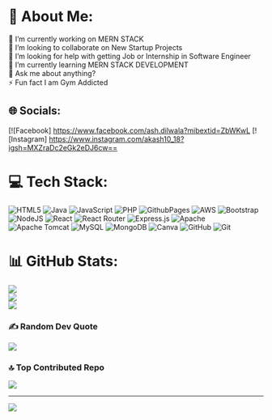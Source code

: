 # 💫 About Me:
🔭 I’m currently working on MERN STACK<br>👯 I’m looking to collaborate on New Startup Projects<br>🤝 I’m looking for help with getting Job or Internship in Software Engineer<br>🌱 I’m currently learning MERN STACK DEVELOPMENT<br>💬 Ask me about anything?<br>⚡ Fun fact I am Gym Addicted


## 🌐 Socials:
[![Facebook] https://www.facebook.com/ash.dilwala?mibextid=ZbWKwL 
[![Instagram]
https://www.instagram.com/akash10_18?igsh=MXZraDc2eGk2eDJ6cw==

# 💻 Tech Stack:
![HTML5](https://img.shields.io/badge/html5-%23E34F26.svg?style=for-the-badge&logo=html5&logoColor=white) ![Java](https://img.shields.io/badge/java-%23ED8B00.svg?style=for-the-badge&logo=openjdk&logoColor=white) ![JavaScript](https://img.shields.io/badge/javascript-%23323330.svg?style=for-the-badge&logo=javascript&logoColor=%23F7DF1E) ![PHP](https://img.shields.io/badge/php-%23777BB4.svg?style=for-the-badge&logo=php&logoColor=white) ![GithubPages](https://img.shields.io/badge/github%20pages-121013?style=for-the-badge&logo=github&logoColor=white) ![AWS](https://img.shields.io/badge/AWS-%23FF9900.svg?style=for-the-badge&logo=amazon-aws&logoColor=white) ![Bootstrap](https://img.shields.io/badge/bootstrap-%238511FA.svg?style=for-the-badge&logo=bootstrap&logoColor=white) ![NodeJS](https://img.shields.io/badge/node.js-6DA55F?style=for-the-badge&logo=node.js&logoColor=white) ![React](https://img.shields.io/badge/react-%2320232a.svg?style=for-the-badge&logo=react&logoColor=%2361DAFB) ![React Router](https://img.shields.io/badge/React_Router-CA4245?style=for-the-badge&logo=react-router&logoColor=white) ![Express.js](https://img.shields.io/badge/express.js-%23404d59.svg?style=for-the-badge&logo=express&logoColor=%2361DAFB) ![Apache](https://img.shields.io/badge/apache-%23D42029.svg?style=for-the-badge&logo=apache&logoColor=white) ![Apache Tomcat](https://img.shields.io/badge/apache%20tomcat-%23F8DC75.svg?style=for-the-badge&logo=apache-tomcat&logoColor=black) ![MySQL](https://img.shields.io/badge/mysql-4479A1.svg?style=for-the-badge&logo=mysql&logoColor=white) ![MongoDB](https://img.shields.io/badge/MongoDB-%234ea94b.svg?style=for-the-badge&logo=mongodb&logoColor=white) ![Canva](https://img.shields.io/badge/Canva-%2300C4CC.svg?style=for-the-badge&logo=Canva&logoColor=white) ![GitHub](https://img.shields.io/badge/github-%23121011.svg?style=for-the-badge&logo=github&logoColor=white) ![Git](https://img.shields.io/badge/git-%23F05033.svg?style=for-the-badge&logo=git&logoColor=white)
# 📊 GitHub Stats:
![](https://github-readme-stats.vercel.app/api?username=Akash-collaab&theme=dark&hide_border=false&include_all_commits=false&count_private=false)<br/>
![](https://github-readme-streak-stats.herokuapp.com/?user=Akash-collaab&theme=dark&hide_border=false)<br/>
![](https://github-readme-stats.vercel.app/api/top-langs/?username=Akash-collaab&theme=dark&hide_border=false&include_all_commits=false&count_private=false&layout=compact)

### ✍️ Random Dev Quote
![](https://quotes-github-readme.vercel.app/api?type=horizontal&theme=radical)

### 🔝 Top Contributed Repo
![](https://github-contributor-stats.vercel.app/api?username=Akash-collaab&limit=5&theme=dark&combine_all_yearly_contributions=true)

---
[![](https://visitcount.itsvg.in/api?id=Akash-collaab&icon=0&color=0)](https://visitcount.itsvg.in)

<!-- Proudly created with GPRM ( https://gprm.itsvg.in ) -->

